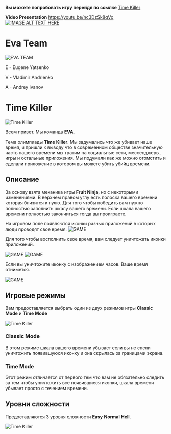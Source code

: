 **Вы можете попробовать игру перейдя по ссылке**
[Time Killer](https://appetize.io/app/ju5rqhqw76je8j5ep37j4t0870?device=iphone6s&scale=75&orientation=landscape&osVersion=11.1)

**Video Presentation**
https://youtu.be/nc3DzSk8qVo
[![IMAGE ALT TEXT HERE](https://ivanovdeveloper.github.io/game.png)](https://youtu.be/nc3DzSk8qVo)

# Eva Team
![EVA TEAM](https://ivanovdeveloper.github.io/Eva%20logo.png)

E - Eugene Yatsenko

V - Vladimir Andrienko

A - Andrey Ivanov

# Time Killer
![Time Killer](https://ivanovdeveloper.github.io/Icon-180.png)

Всем привет. Мы команда **EVA**.

Тема олимпиады **Time Killer**. Мы задумались что же убивает наше время, и пришли к выводу что в современном обществе значительную часть нашего времени мы тратим на социальные сети, мессенджеры, игры и остальные приложения. Мы подумали как же можно отомстить и сделали приложение в котором вы можете убить убийц времени.

## Описание
За основу взята механика игры **Fruit Ninja**, но с некоторыми изменениями. В верхнем правом углу есть полоска вашего времени которая близится к нулю. Для того чтобы победить вам нужно полностью заполнить шкалу вашего времени. Если шкала вашего времени полностью закончиться тогда вы проиграете.

На игровом поле появляются иконки разных приложений в которых люди проводят свое время.
![GAME](https://ivanovdeveloper.github.io/game.png)

Для того чтобы восполнить свое время, вам следует уничтожать иконки приложений.

![GAME](https://ivanovdeveloper.github.io/i@3x.png) ![GAME](https://ivanovdeveloper.github.io/logo-facebook@3x.png)

Если вы уничтожите иконку с изображением часов. Ваше время отнимется.

![GAME](https://ivanovdeveloper.github.io/clock@3x.png)

## Игровые режимы
Вам предоставляется выбрать один из двух режимов игры **Classic Mode** и **Time Mode**

![Time Killer](https://ivanovdeveloper.github.io/Screen%20Shot%202017-11-12%20at%204.17.02%20PM.png)

### Classic Mode
В этом режиме шкала вашего времени убывает если вы не спели уничтожить появившуюся иконку и она скрылась за границами экрана.

### Time Mode
Этот режим отличается от первого тем что вам не обязательно следить за тем чтобы уничтожить все появившиеся иконки, шкала времени убывает просто с течением времени.

## Уровни сложности
Предоставляются 3 уровня сложности **Easy** **Normal** **Hell**. 

![Time Killer](https://ivanovdeveloper.github.io/Screen%20Shot%202017-11-12%20at%204.16.46%20PM.png)

